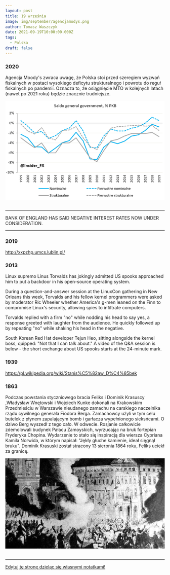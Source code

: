 ```yaml
---
layout: post
title: 19 września
image: img/september/agencjamodys.png
author: Tomasz Waszczyk
date: 2021-09-19T10:00:00.000Z
tags:
  - Polska
draft: false
---
```


### 2020

Agencja Moody's zwraca uwagę, że Polska stoi przed szeregiem wyzwań fiskalnych w postaci wysokiego deficytu strukturalnego i powrotu do reguł fiskalnych po pandemii. Oznacza to, że osiągnięcie MTO w kolejnych latach (nawet po 2021 roku) będzie znacznie trudniejsze.

<img src="./img/september/agencjamodys.png"><br><br>

---

BANK OF ENGLAND HAS SAID NEGATIVE INTEREST RATES NOW UNDER CONSIDERATION.

---

### 2019

http://xxpzhp.umcs.lublin.pl/

### 2013

Linux supremo Linus Torvalds has jokingly admitted US spooks approached him to put a backdoor in his open-source operating system.

During a question-and-answer ‪session ‬at ‪the LinuxCon gathering in New Orleans this week‪, Torvalds ‬and his fellow kernel programmers ‪w‬ere‪ asked by moderator Ric Wheeler whether America's g-men leaned on the Finn to compromise Linux's security, allowing spies to infiltrate computers.

Torvalds replied with a firm "no" while nodding his head to say yes, a response greeted with laughter fr‪o‬m the audience. He quickly followed up by repeating "no" while shaking his head in the negative.

South Korean Red Hat developer Tejun Heo, sitting alongside the kernel boss, quipped: "Not that I can talk about." A video of the Q&A session is below - the short exchange about US spooks starts at the 24-minute mark.

### 1939

https://pl.wikipedia.org/wiki/Stanis%C5%82aw_D%C4%85bek

### 1863

Podczas powstania styczniowego bracia Feliks i Dominik Krasuscy ,Władysław Wnętowski i Wojciech Kunke dokonali na Krakowskim Przedmieściu w Warszawie nieudanego zamachu na carskiego naczelnika rządu cywilnego generała Fiodora Berga.
Zamachowcy użyli w tym celu butelek z płynem zapalającym bomb i garłacza wypełnionego sieksńcami. O dziwo Berg wyszedł z tego cało. W odwecie. Rosjanie całkowicie zdemolowali budynek Pałacu Zamoyskich, wyrzucając na bruk fortepian Fryderyka Chopina. Wydarzenie to stało się inspiracją dla wiersza Cypriana Kamila Norwida, w którym napisał: "Jękły głuche kamienie, ideał sięgnął bruku".
Dominik Krasuski został stracony 13 sierpnia 1864 roku, Feliks uciekł za granicę.

<img src="./img/september/powstaniestyczniowe.jpg"><br><br>

---

<a href="https://github.com/TomaszWaszczyk/historia.waszczyk.com/edit/master/src/content/september-19.md" target="_blank">Edytuj tę stronę dzieląc się własnymi notatkami!</a>
